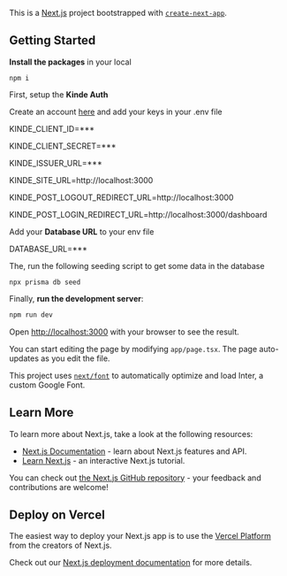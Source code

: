 This is a [Next.js](https://nextjs.org/) project bootstrapped with [`create-next-app`](https://github.com/vercel/next.js/tree/canary/packages/create-next-app).

## Getting Started 

**Install the packages** in your local

```
npm i
```

First, setup the **Kinde Auth** 

Create an account [here](http://localhost:3000) and add your keys in your .env file

KINDE_CLIENT_ID=***

KINDE_CLIENT_SECRET=***

KINDE_ISSUER_URL=***

KINDE_SITE_URL=http://localhost:3000

KINDE_POST_LOGOUT_REDIRECT_URL=http://localhost:3000

KINDE_POST_LOGIN_REDIRECT_URL=http://localhost:3000/dashboard



Add your **Database URL** to your env file

DATABASE_URL=***



The, run the following seeding script to get some data in the database

```
npx prisma db seed
```

Finally, **run the development server**:

```bash
npm run dev
```

Open [http://localhost:3000](http://localhost:3000) with your browser to see the result.

You can start editing the page by modifying `app/page.tsx`. The page auto-updates as you edit the file.

This project uses [`next/font`](https://nextjs.org/docs/basic-features/font-optimization) to automatically optimize and load Inter, a custom Google Font.

## Learn More

To learn more about Next.js, take a look at the following resources:

- [Next.js Documentation](https://nextjs.org/docs) - learn about Next.js features and API.
- [Learn Next.js](https://nextjs.org/learn) - an interactive Next.js tutorial.

You can check out [the Next.js GitHub repository](https://github.com/vercel/next.js/) - your feedback and contributions are welcome!

## Deploy on Vercel

The easiest way to deploy your Next.js app is to use the [Vercel Platform](https://vercel.com/new?utm_medium=default-template&filter=next.js&utm_source=create-next-app&utm_campaign=create-next-app-readme) from the creators of Next.js.

Check out our [Next.js deployment documentation](https://nextjs.org/docs/deployment) for more details.
